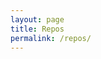 ```yaml
---
layout: page
title: Repos
permalink: /repos/
---
```

<div id="w">
    <div id="ghapidata"></div>
  </div>
  <script src='https://cdnjs.cloudflare.com/ajax/libs/jquery/2.1.3/jquery.min.js'></script>
  <script>
  $(function(){
  $(window).load(function(e){
    e.preventDefault();
    $('#ghapidata').html('<center><div id="loader"><img src="https://camo.githubusercontent.com/9b83e235aadc0f0233a6954393cbb691b4dfb4fb/687474703a2f2f692e696d6775722e636f6d2f514c34756238352e676966" alt="Loading..."></div></center>');
    
    var username = 'nikhilnayak98';
    var requri   = 'https://api.github.com/users/'+username;
    var repouri  = 'https://api.github.com/users/'+username+'/repos';
    
    requestJSON(requri, function(json) {
      if(json.message == "Not Found" || username == '') {
        $('#ghapidata').html("<h2>No User Info Found</h2>");
      }
      
      else {
        // user data
        var fullname   = json.name;
        var username   = json.login;
        var profileurl = json.html_url;
	var avatarurl = json.avatar_url;
        
        if(fullname == undefined) { fullname = username; }
        
        var outhtml = '<img class="materialboxed" width="70" src="' + avatarurl + '"><h2>'+' <span>@<a href="'+profileurl+'" target="_blank">'+username+'</a></span></h2>';
	
	$.getJSON("https://api.github.com/users/nikhilnayak98/orgs", function(result){
            $.each(result, function(i, field){
                outhtml = outhtml + '<div class="chip waves-effect waves-light btn z-depth-4 grey lighten-2" style="text-transform: none"><img src="' + field.avatar_url + '" height="50px" width="50px">' + field.login + '</div>';
            });
	    $('#orgdata').html(outhtml);
        });
       
        outhtml = outhtml + '<div>';
        
        var repositories;
        $.getJSON(repouri, function(json){
          repositories = json;   
          outputPageContent();                
        });          
        
        function outputPageContent() {
          if(repositories.length == 0) { outhtml = outhtml + '<p>No repos!</p></div>'; }
          else {
            outhtml = outhtml + '<p></p> <ul>';
            $.each(repositories, function(index) {
              var stafork=repositories[index].fork?'<svg aria-hidden="true" class="octicon octicon-repo-forked" height="16" version="1.1" viewBox="0 0 10 16" width="10"><path fill-rule="evenodd" d="M8 1a1.993 1.993 0 0 0-1 3.72V6L5 8 3 6V4.72A1.993 1.993 0 0 0 2 1a1.993 1.993 0 0 0-1 3.72V6.5l3 3v1.78A1.993 1.993 0 0 0 5 15a1.993 1.993 0 0 0 1-3.72V9.5l3-3V4.72A1.993 1.993 0 0 0 8 1zM2 4.2C1.34 4.2.8 3.65.8 3c0-.65.55-1.2 1.2-1.2.65 0 1.2.55 1.2 1.2 0 .65-.55 1.2-1.2 1.2zm3 10c-.66 0-1.2-.55-1.2-1.2 0-.65.55-1.2 1.2-1.2.65 0 1.2.55 1.2 1.2 0 .65-.55 1.2-1.2 1.2zm3-10c-.66 0-1.2-.55-1.2-1.2 0-.65.55-1.2 1.2-1.2.65 0 1.2.55 1.2 1.2 0 .65-.55 1.2-1.2 1.2z"></path></svg>':'';
	      var desc=repositories[index].description;
              if(desc==null){ desc="No Description Available"; }
             outhtml = outhtml + '<li><div class="row"> <div class="col s12 m12"> <div class="card hoverable"> <div class="card-content black-text"> <span class="card-title"><b>'+repositories[index].name+'</b></span> <p>'+desc+'</p> </div> <div class="card-action"> <a href="'+repositories[index].html_url+'">VIEW ON GITHUB</a> <span style="float:right;">'+stafork+'</span> </div> </div> </div> </div>'+'</li>';
	      localStorage.setItem(repositories[index].name, repositories[index].html_url);
            });
	    outhtml = outhtml + '</ul></div>'; 
          }
          $('#ghapidata').html(outhtml);
        } // end outputPageContent()
      } // end else statement
    }); // end requestJSON Ajax call
  }); // end onpageload event handler
  
  function requestJSON(url, callback) {
    $.ajax({
      url: url,
      complete: function(xhr) {
        callback.call(null, xhr.responseJSON);
      }
    });
  }
});
  </script>
